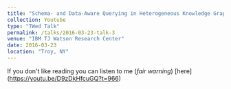 ```yaml
---
title: "Schema- and Data-Aware Querying in Heterogeneous Knowledge Graphs"
collection: Youtube
type: "TWed Talk"
permalink: /talks/2016-03-23-talk-3
venue: "IBM TJ Watson Research Center"
date: 2016-03-23
location: "Troy, NY"
---
```


If you don't like reading you can listen to me (_fair warning_) [here] (https://youtu.be/D9zDkHfcuGQ?t=966)
